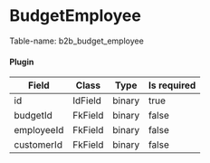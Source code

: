 # BudgetEmployee

Table-name: b2b\_budget\_employee

#### Plugin



| Field      | Class   | Type   | Is required |
| ---------- | ------- | ------ | ----------- |
| id         | IdField | binary | true        |
| budgetId   | FkField | binary | false       |
| employeeId | FkField | binary | false       |
| customerId | FkField | binary | false       |

